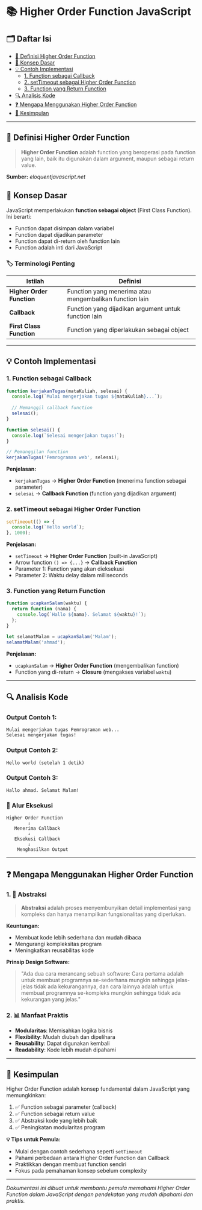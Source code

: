 # 📚 Higher Order Function JavaScript

## 🗂️ Daftar Isi

- [📖 Definisi Higher Order Function](#-definisi-higher-order-function)
- [🎯 Konsep Dasar](#-konsep-dasar)
- [💡 Contoh Implementasi](#-contoh-implementasi)
  - [1. Function sebagai Callback](#1-function-sebagai-callback)
  - [2. setTimeout sebagai Higher Order Function](#2-settimeout-sebagai-higher-order-function)
  - [3. Function yang Return Function](#3-function-yang-return-function)
- [🔍 Analisis Kode](#-analisis-kode)
- [❓ Mengapa Menggunakan Higher Order Function](#-mengapa-menggunakan-higher-order-function)
- [📝 Kesimpulan](#-kesimpulan)

---

## 📖 Definisi Higher Order Function

> **Higher Order Function** adalah function yang beroperasi pada function yang lain, baik itu digunakan dalam argument, maupun sebagai return value.

**Sumber:** *eloquentjavascript.net*

## 🎯 Konsep Dasar

JavaScript memperlakukan **function sebagai object** (First Class Function). Ini berarti:

- Function dapat disimpan dalam variabel
- Function dapat dijadikan parameter
- Function dapat di-return oleh function lain
- Function adalah inti dari JavaScript

### 🏷️ Terminologi Penting

| Istilah | Definisi |
|---------|----------|
| **Higher Order Function** | Function yang menerima atau mengembalikan function lain |
| **Callback** | Function yang dijadikan argument untuk function lain |
| **First Class Function** | Function yang diperlakukan sebagai object |

---

## 💡 Contoh Implementasi

### 1. Function sebagai Callback

```javascript
function kerjakanTugas(mataKuliah, selesai) {
  console.log(`Mulai mengerjakan tugas ${mataKuliah}...`);
  
  // Memanggil callback function
  selesai();
}

function selesai() {
  console.log(`Selesai mengerjakan tugas!`);
}

// Pemanggilan function
kerjakanTugas('Pemrograman web', selesai);
```

**Penjelasan:**
- `kerjakanTugas` → **Higher Order Function** (menerima function sebagai parameter)
- `selesai` → **Callback Function** (function yang dijadikan argument)

### 2. setTimeout sebagai Higher Order Function

```javascript
setTimeout(() => {
  console.log(`Hello world`);
}, 1000);
```

**Penjelasan:**
- `setTimeout` → **Higher Order Function** (built-in JavaScript)
- Arrow function `() => {...}` → **Callback Function**
- Parameter 1: Function yang akan dieksekusi
- Parameter 2: Waktu delay dalam milliseconds

### 3. Function yang Return Function

```javascript
function ucapkanSalam(waktu) {
  return function (nama) {
    console.log(`Hallo ${nama}. Selamat ${waktu}!`);
  };
}

let selamatMalam = ucapkanSalam('Malam');
selamatMalam('ahmad');
```

**Penjelasan:**
- `ucapkanSalam` → **Higher Order Function** (mengembalikan function)
- Function yang di-return → **Closure** (mengakses variabel `waktu`)

---

## 🔍 Analisis Kode

### Output Contoh 1:
```
Mulai mengerjakan tugas Pemrograman web...
Selesai mengerjakan tugas!
```

### Output Contoh 2:
```
Hello world (setelah 1 detik)
```

### Output Contoh 3:
```
Hallo ahmad. Selamat Malam!
```

### 🔄 Alur Eksekusi

```
Higher Order Function
        ↓
   Menerima Callback
        ↓
   Eksekusi Callback
        ↓
    Menghasilkan Output
```

---

## ❓ Mengapa Menggunakan Higher Order Function

### 1. 🎨 Abstraksi

> **Abstraksi** adalah proses menyembunyikan detail implementasi yang kompleks dan hanya menampilkan fungsionalitas yang diperlukan.

**Keuntungan:**
- Membuat kode lebih sederhana dan mudah dibaca
- Mengurangi kompleksitas program
- Meningkatkan reusabilitas kode

**Prinsip Design Software:**
> "Ada dua cara merancang sebuah software: Cara pertama adalah untuk membuat programnya se-sederhana mungkin sehingga jelas-jelas tidak ada kekurangannya, dan cara lainnya adalah untuk membuat programnya se-kompleks mungkin sehingga tidak ada kekurangan yang jelas."

### 2. 📊 Manfaat Praktis

- **Modularitas**: Memisahkan logika bisnis
- **Flexibility**: Mudah diubah dan dipelihara
- **Reusability**: Dapat digunakan kembali
- **Readability**: Kode lebih mudah dipahami

---

## 📝 Kesimpulan

Higher Order Function adalah konsep fundamental dalam JavaScript yang memungkinkan:

1. ✅ Function sebagai parameter (callback)
2. ✅ Function sebagai return value
3. ✅ Abstraksi kode yang lebih baik
4. ✅ Peningkatan modularitas program

**💡 Tips untuk Pemula:**
- Mulai dengan contoh sederhana seperti `setTimeout`
- Pahami perbedaan antara Higher Order Function dan Callback
- Praktikkan dengan membuat function sendiri
- Fokus pada pemahaman konsep sebelum complexity

---

*Dokumentasi ini dibuat untuk membantu pemula memahami Higher Order Function dalam JavaScript dengan pendekatan yang mudah dipahami dan praktis.*
